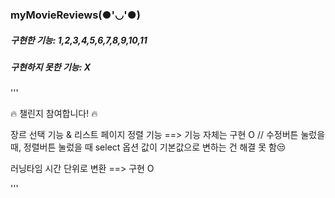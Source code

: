 ### myMovieReviews(●'◡'●)

##### 구현한 기능: 1,2,3,4,5,6,7,8,9,10,11
##### 구현하지 못한 기능: X

'''

🔥 챌린지 참여합니다! 🔥

장르 선택 기능 & 리스트 페이지 정렬 기능 
==> 기능 자체는 구현 O // 수정버튼 눌렀을 때, 정렬버튼 눌렀을 때 select 옵션 값이 기본값으로 변하는 건 해결 못 함😒

러닝타임 시간 단위로 변환 
==> 구현 O

'''